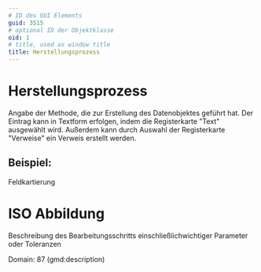 ```yaml
---
# ID des GUI Elements
guid: 3515
# optional ID der Objektklasse
oid: 1
# title, used as window title
title: Herstellungsprozess
---
```


# Herstellungsprozess

Angabe der Methode, die zur Erstellung des Datenobjektes geführt hat. Der Eintrag kann in Textform erfolgen, indem die Registerkarte "Text" ausgewählt wird. Außerdem kann durch Auswahl der Registerkarte "Verweise" ein Verweis erstellt werden.

## Beispiel:

Feldkartierung

# ISO Abbildung

Beschreibung des Bearbeitungsschritts einschließlichwichtiger Parameter oder Toleranzen

Domain: 87 (gmd:description)

